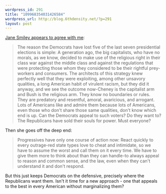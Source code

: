 ```yaml
--- 
wordpress_id: 291
title: "109968354031426584"
wordpress_url: http://blog.6thdensity.net/?p=291
layout: post
---
```

<a href="http://slate.msn.com/id/2109218/">Jane Smiley appears to agree with me</a>:<blockquote>The reason the Democrats have lost five of the last seven presidential elections is simple: A generation ago, the big capitalists, who have no morals, as we know, decided to make use of the religious right in their class war against the middle class and against the regulations that were protecting those whom they considered to be their rightful prey-workers and consumers. The architects of this strategy knew perfectly well that they were exploiting, among other unsavory qualities, a long American habit of virulent racism, but they did it anyway, and we see the outcome now-Cheney is the capitalist arm and Bush is the religious arm. They know no boundaries or rules. They are predatory and resentful, amoral, avaricious, and arrogant. Lots of Americans like and admire them because lots of Americans, even those who don't share those same qualities, don't know which end is up. Can the Democrats appeal to such voters? Do they want to? The Republicans have sold their souls for power. Must everyone?</blockquote>Then she goes off the deep end:<blockquote>Progressives have only one course of action now: React quickly to every outrage-red state types love to cheat and intimidate, so we have to assume the worst and call them on it every time. We have to give them more to think about than they can handle-to always appeal to reason and common sense, and the law, even when they can't understand it and don't respond.</blockquote>But this just keeps Democrats on the defensive, precisely where the Republicans want them.  Isn't it time for a new approach - one that appeals to the best in every American without marginalizing them?

